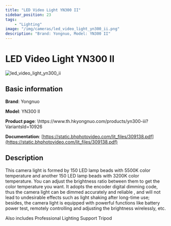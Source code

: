 ```yaml
---
title: "LED Video Light YN300 II"
sidebar_position: 23
tags:
    - "Lighting"
image: "/img/cameras/led_video_light_yn300_ii.png"
description: "Brand: Yongnuo, Model: YN300 II"
---
```

# LED Video Light YN300 II

![led_video_light_yn300_ii](/img/cameras/led_video_light_yn300_ii.png)

## Basic information

**Brand**: Yongnuo

**Model**: YN300 II

**Product page**: \\https://www\.th\.hkyongnuo\.com/products/yn300\-iii?VariantsId=10926

**Documentation**: [https://static.bhphotovideo.com/lit_files/309138.pdf](https://static.bhphotovideo.com/lit_files/309138.pdf)

## Description

This camera light is formed by 150 LED lamp beads with 5500K color temperature and another 150 LED lamp beads with 3200K color temperature\. You can adjust the brightness ratio between them to get the color temperature you want\. It adopts the encoder digital dimming code, thus the camera light can be dimmed accurately and reliable , and will not lead to undesirable effects such as light shaking after long\-time use; besides, the camera light is equipped with powerful functions like battery power test, remotely controlling and adjusting the brightness wirelessly, etc\.



Also includes Professional Lighting Support Tripod

